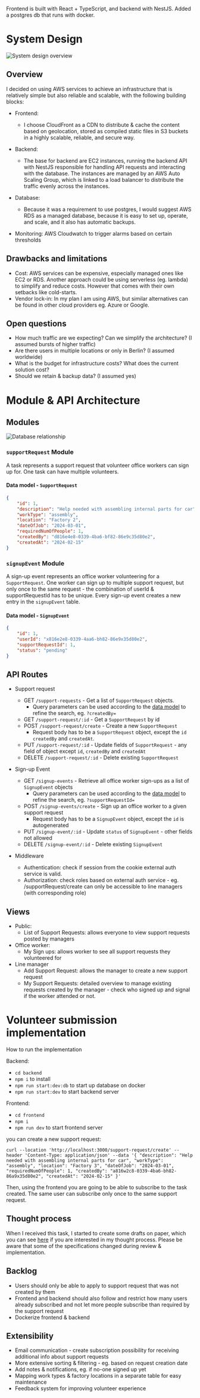 Frontend is built with React + TypeScript, and backend with NestJS.
Added a postgres db that runs with docker.

# System Design

![System design overview](./systemdesign.png)

## Overview

I decided on using AWS services to achieve an infrastructure that is relatively simple but also reliable and scalable, with the following building blocks:

-   Frontend:

    -   I choose CloudFront as a CDN to distribute & cache the content based on geolocation, stored as compiled static files in S3 buckets in a highly scalable, reliable, and secure way.

-   Backend:

    -   The base for backend are EC2 instances, running the backend API with NestJS responsible for handling API requests and interacting with the database. The instances are managed by an AWS Auto Scaling Group, which is linked to a load balancer to distribute the traffic evenly across the instances.

-   Database:

    -   Because it was a requirement to use postgres, I would suggest AWS RDS as a managed database, because it is easy to set up, operate, and scale, and it also has automatic backups.

-   Monitoring: AWS Cloudwatch to trigger alarms based on certain thresholds

## Drawbacks and limitations

-   Cost: AWS services can be expensive, especially managed ones like EC2 or RDS. Another approach could be using serverless (eg. lambda) to simplify and reduce costs. However that comes with their own setbacks like cold-starts. 
-   Vendor lock-in: In my plan I am using AWS, but similar alternatives can be found in other cloud providers eg. Azure or Google.

## Open questions

-   How much traffic are we expecting? Can we simplify the architecture? (I assumed bursts of higher traffic)
-   Are there users in multiple locations or only in Berlin? (I assumed worldwide)
-   What is the budget for infrastructure costs? What does the current solution cost?
-   Should we retain & backup data? (I assumed yes)

# Module & API Architecture

## Modules

![Database relationship](./relationship.png)



### `supportRequest` Module

A task represents a support request that volunteer office workers can sign up for. One task can have multiple volunteers.

#### Data model - `SupportRequest`

```json
{
    "id": 1,
    "description": "Help needed with assembling internal parts for car",
    "workType": "assembly",
    "location": "Factory 2",
    "dateOfJob": "2024-03-01",
    "requiredNumOfPeople": 1,
    "createdBy": "d816e4e8-0339-4ba6-bf82-86e9c35d80e2",
    "createdAt": "2024-02-15"
}
```

### `signupEvent` Module

A sign-up event represents an office worker volunteering for a `SupportRequest`. One worker can sign up to multiple support request, but only once to the same request - the combination of userId & supportRequestId has to be unique.
Every sign-up event creates a new entry in the `signupEvent` table.

#### Data model - `SignupEvent`

```json
{
    "id": 1,
    "userId": "x816e2e8-0339-4aa6-bh82-86e9x35d80e2",
    "supportRequestId": 1,
    "status": "pending"
}
```

## API Routes

-   Support request

    -   GET `/support-requests` - Get a list of `SupportRequest` objects.
        -   Query parameters can be used according to the [data model](#data-model---supportrequest) to refine the search, eg. `?createdBy=`
    -   GET `/support-request/:id` - Get a `SupportRequest` by id
    -   POST `/support-request/create` - Create a new `SupportRequest`
        -   Request body has to be a `SupportRequest` object, except the `id` `createdBy` and `createdAt`.
    -   PUT `/support-request/:id` - Update fields of `SupportRequest` - any field of object except `id`, `createdBy` and `createdAt`
    -   DELETE `/support-request/:id` - Delete existing `SupportRequest`

-   Sign-up Event

    -   GET `/signup-events` - Retrieve all office worker sign-ups as a list of `SignupEvent` objects
        -   Query parameters can be used according to the [data model](#data-model---signupevent) to refine the search, eg. `?supportRequestId=`
    -   POST `/signup-events/create` - Sign up an office worker to a given support request
        -   Request body has to be a `SignupEvent` object, except the `id` is autogenerated
    -   PUT `/signup-event/:id` - Update `status` of `SignupEvent` - other fields not allowed
    -   DELETE `/signup-event/:id` - Delete existing `SignupEvent`

-   Middleware
    -   Authentication: check if session from the cookie external auth service is valid.
    -   Authorization: check roles based on external auth service - eg. /supportRequest/create can only be accessible to line managers (with corresponding role)

## Views

-   Public:
    -   List of Support Requests: allows everyone to view support requests posted by managers
-   Office worker:
    -   My Sign ups: allows worker to see all support requests they volunteered for
-   Line manager
    -   Add Support Request: allows the manager to create a new support request
    -   My Support Requests: detailed overview to manage existing requests created by the manager - check who signed up and signal if the worker attended or not.

# Volunteer submission implementation

How to run the implementation

Backend:
- `cd backend`
- `npm i` to install
- `npm run start:dev:db` to start up database on docker  
- `npm run start:dev` to start backend server

Frontend:
- `cd frontend`
- `npm i`
- `npm run dev` to start frontend server  

you can create a new support request:

`curl --location 'http://localhost:3000/support-request/create'
--header 'Content-Type: application/json'
--data '{
    "description": "Help needed with assembling internal parts for car",
    "workType": "assembly",
    "location": "Factory 3",
    "dateOfJob": "2024-03-01",
    "requiredNumOfPeople": 1,
    "createdBy": "a816w2c8-0339-4ba6-bh82-86a9x35d80e2",
    "createdAt": "2024-02-15"
}'`

Then, using the frontend you are going to be able to subscribe to the task created. The same user can subscribe only once to the same support request.

## Thought process

When I received this task, I started to create some drafts on paper, which you can see [here](./thoughtprocess/) if you are interested in my thought process. Please be aware that some of the specifications changed during review & implementation.


## Backlog

- Users should only be able to apply to support request that was not created by them
- Frontend and backend should also follow and restrict how many users already subscribed and not let more people subscribe than required by the support request
- Dockerize frontend & backend


## Extensibility

-   Email communication - create subscription possibility for receiving additional info about support requests
-   More extensive sorting & filtering - eg. based on request creation date
-   Add notes & notifications, eg. if no-one signed up yet
-   Mapping work types & factory locations in a separate table for easy maintenance
-   Feedback system for improving volunteer experience
